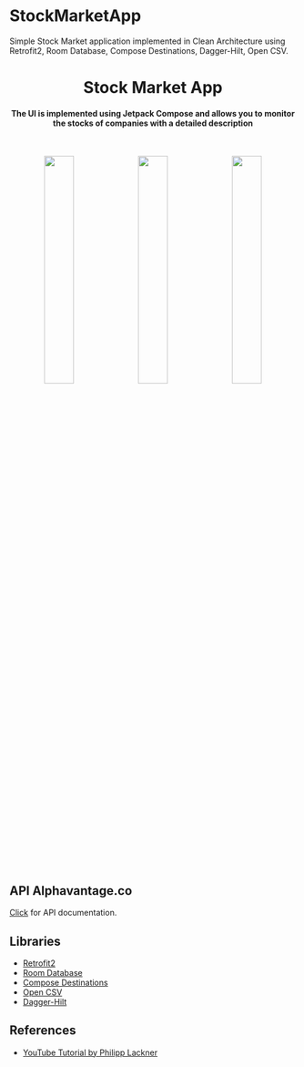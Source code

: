 # StockMarketApp
Simple Stock Market application implemented in Clean Architecture using Retrofit2, Room Database, Compose Destinations, Dagger-Hilt, Open CSV.
<h1 align="center"> Stock Market App  </h1>

<h4 align="center">
The UI is implemented using Jetpack Compose and allows you to monitor the stocks of companies with a detailed description 
</h4></br>

<p align="center">
<img src="https://user-images.githubusercontent.com/102926864/210102401-ea58a745-e6d2-49b2-94ee-28d147244d01.jpg"
width="32%"/>
<img src="https://user-images.githubusercontent.com/102926864/210102404-7fd41c20-886c-4e09-801e-30ec34818686.jpg"
width="32%"/>
<img src="https://user-images.githubusercontent.com/102926864/210102399-101dfe1c-6b6a-4193-8e40-f042e9f546d1.jpg"
width="32%"/>
</p>

##  API Alphavantage.co

[Click](https://www.alphavantage.co/documentation/) for API documentation.

##  Libraries

- [Retrofit2](https://square.github.io/retrofit/)
- [Room Database](https://developer.android.com/jetpack/androidx/releases/room)
- [Compose Destinations](https://github.com/raamcosta/compose-destinations)
- [Open CSV](https://github.com/openCSV)
- [Dagger-Hilt](https://developer.android.com/training/dependency-injection/hilt-android)


##  References

- [YouTube Tutorial by Philipp Lackner](https://www.youtube.com/watch?v=uLs2FxFSWU4)
